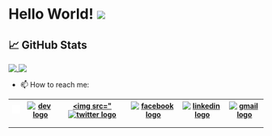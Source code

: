 # Hello World! <img src="https://raw.githubusercontent.com/MartinHeinz/MartinHeinz/master/wave.gif" width="30px">

<!--
**surajshende247/surajshende247** is a ✨ _special_ ✨ repository because its `README.md` (this file) appears on your GitHub profile.

Here are some ideas to get you started:

- 🔭 I’m currently working on ...
- 🌱 I’m currently learning ...
- 👯 I’m looking to collaborate on ...
- 🤔 I’m looking for help with ...
- 💬 Ask me about ...
- 📫 How to reach me: ...
- 😄 Pronouns: ...
- ⚡ Fun fact: ...
-->




## &#x1f4c8; GitHub Stats

<a href="https://github.com/surajshende247/surajshende247">
  <img align="top" src="https://github-readme-stats.vercel.app/api/top-langs/?username=surajshende247&layout=compact&count_private=true"/>
</a>

<a href="https://github.com/surajshende247/surajshende247">
  <img align="top" src="https://github-readme-stats.vercel.app/api?username=surajshende247&count_private=true&show_icons=true alt="Suraj's GitHub Stats" />
</a>

<!--a href="https://github.com/MartinHeinz/python-project-blueprint">
  <img align="center" src="https://github-readme-stats.vercel.app/api/pin/?username=MartinHeinz&repo=python-project-blueprint&title_color=ffffff&text_color=c9cacc&icon_color=2bbc8a&bg_color=1d1f21" />
</a>


<!--a href="https://github.com/MartinHeinz/go-project-blueprint">
  <img align="center" src="https://github-readme-stats.vercel.app/api/pin/?username=MartinHeinz&repo=go-project-blueprint&title_color=ffffff&text_color=c9cacc&icon_color=2bbc8a&bg_color=1d1f21" />
</a-->    


- 📫 How to reach me:

| [<img src="https://raw.githubusercontent.com/Delta456/Delta456/master/img/github.png" alt="github logo" width="34">](https://github.com/Amchuz) |  [<img src="https://raw.githubusercontent.com/Delta456/Delta456/master/img/dev.png" alt="dev logo" width="24">](https://dev.to/amchuz) |  [<img src="<img src="https://img.icons8.com/fluent/48/000000/twitter.png" alt="twitter logo" width="34">](https://twitter.com/surajshende247) |  [<img src="https://img.icons8.com/fluent/48/000000/facebook-new.png" alt="facebook logo" width="24">](https://www.facebook.com/surajshende247) |  [<img src="https://img.icons8.com/color/48/000000/linkedin.png" alt="linkedin logo" width="24">](https://www.linkedin.com/in/surajshende247/) |  [<img src="https://img.icons8.com/fluent/48/000000/gmail.png" alt="gmail logo" width="24">](mailto:surajshende247@gmail.com)
|---|---|---|---|---|---|

----
